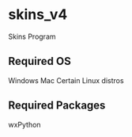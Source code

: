 # skins_v4
Skins Program

## Required OS
Windows
Mac
Certain Linux distros

## Required Packages
wxPython
